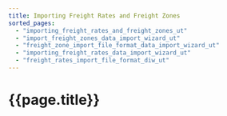 ```yaml
---
title: Importing Freight Rates and Freight Zones
sorted_pages:
  - "importing_freight_rates_and_freight_zones_ut"
  - "import_freight_zones_data_import_wizard_ut"
  - "freight_zone_import_file_format_data_import_wizard_ut"
  - "importing_freight_rates_data_import_wizard_ut"
  - "freight_rates_import_file_format_diw_ut"
---
```

# {{page.title}}
